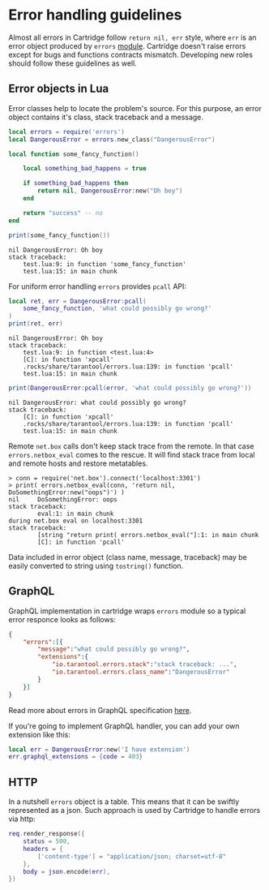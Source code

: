# Error handling guidelines

Almost all errors in Cartridge follow `return nil, err` style, where
`err` is an error object produced by `errors`
[module](https://github.com/tarantool/errors). Cartridge doesn't raise
errors except for bugs and functions contracts mismatch. Developing new
roles should follow these guidelines as well.

## Error objects in Lua

Error classes help to locate the problem's source. For this purpose, an
error object contains it's class, stack traceback and a message.

```lua
local errors = require('errors')
local DangerousError = errors.new_class("DangerousError")

local function some_fancy_function()

    local something_bad_happens = true

    if something_bad_happens then
        return nil, DangerousError:new("Oh boy")
    end

    return "success" -- no
end

print(some_fancy_function())
```

```
nil	DangerousError: Oh boy
stack traceback:
	test.lua:9: in function 'some_fancy_function'
	test.lua:15: in main chunk
```

For uniform error handling `errors` provides `pcall` API:

```lua
local ret, err = DangerousError:pcall(
    some_fancy_function, 'what could possibly go wrong?'
)
print(ret, err)
```

```text
nil	DangerousError: Oh boy
stack traceback:
	test.lua:9: in function <test.lua:4>
	[C]: in function 'xpcall'
	.rocks/share/tarantool/errors.lua:139: in function 'pcall'
	test.lua:15: in main chunk

```

```lua
print(DangerousError:pcall(error, 'what could possibly go wrong?'))
```

```text
nil	DangerousError: what could possibly go wrong?
stack traceback:
	[C]: in function 'xpcall'
	.rocks/share/tarantool/errors.lua:139: in function 'pcall'
	test.lua:15: in main chunk
```

Remote `net.box` calls don't keep stack trace from the remote. In that
case `errors.netbox_eval` comes to the rescue. It will find stack trace
from local and remote hosts and restore metatables.

```
> conn = require('net.box').connect('localhost:3301')
> print( errors.netbox_eval(conn, 'return nil, DoSomethingError:new("oops")') )
nil     DoSomethingError: oops
stack traceback:
        eval:1: in main chunk
during net.box eval on localhost:3301
stack traceback:
        [string "return print( errors.netbox_eval("]:1: in main chunk
        [C]: in function 'pcall'
```

Data included in error object (class name, message, traceback)
may be easily converted to string using `tostring()` function.

## GraphQL

GraphQL implementation in cartridge wraps `errors` module so a typical
error responce looks as follows:

```json
{
    "errors":[{
        "message":"what could possibly go wrong?",
        "extensions":{
            "io.tarantool.errors.stack":"stack traceback: ...",
            "io.tarantool.errors.class_name":"DangerousError"
        }
    }]
}
```

Read more about errors in GraphQL specification
[here](http://spec.graphql.org/draft/#sec-Errors.Error-result-format).

If you're going to implement GraphQL handler, you can add your own
extension like this:

```lua
local err = DangerousError:new('I have extension')
err.graphql_extensions = {code = 403}
```

## HTTP

In a nutshell `errors` object is a table. This means that it can be
swiftly represented as a json. Such approach is used by Cartridge to
handle errors via http:

```lua
req.render_response({
    status = 500,
    headers = {
        ['content-type'] = "application/json; charset=utf-8"
    },
    body = json.encode(err),
})
```


